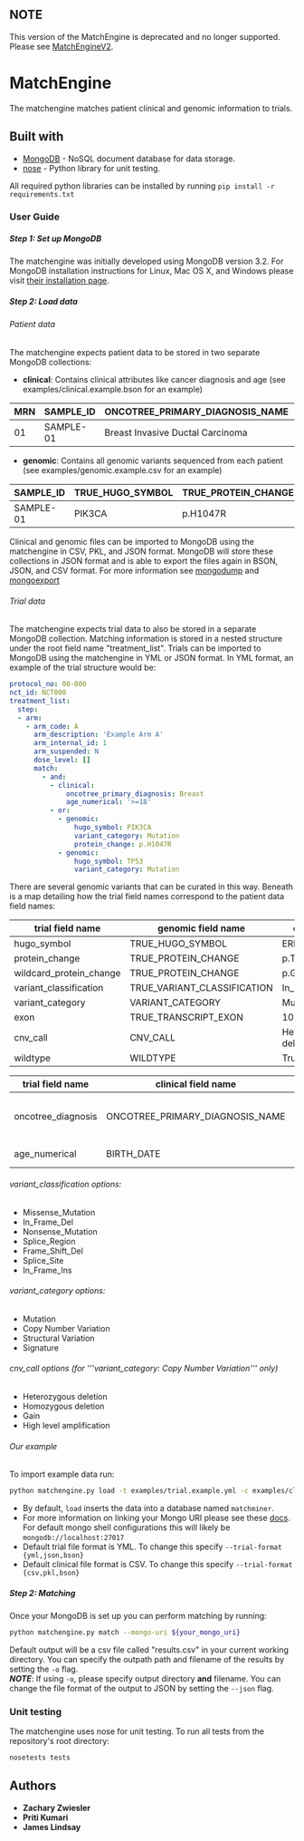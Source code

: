 ## NOTE
This version of the MatchEngine is deprecated and no longer supported. Please see [MatchEngineV2](https://github.com/dfci/matchengine-V2).

# MatchEngine
The matchengine matches patient clinical and genomic information to trials. 

## Built with
* [MongoDB](https://docs.mongodb.com/) - NoSQL document database for data storage.
* [nose](http://nose.readthedocs.io/en/latest/) - Python library for unit testing.

All required python libraries can be installed by running `pip install -r requirements.txt`

### User Guide
##### Step 1: Set up MongoDB
The matchengine was initially developed using MongoDB version 3.2. For MongoDB installation instructions
for Linux, Mac OS X, and Windows please visit [their installation page](https://docs.mongodb.com/manual/administration/install-community/).

##### Step 2: Load data

###### Patient data
The matchengine expects patient data to be stored in two separate MongoDB collections:
* **clinical**: Contains clinical attributes like cancer diagnosis and age (see examples/clinical.example.bson for an example)

| MRN | SAMPLE_ID | ONCOTREE_PRIMARY_DIAGNOSIS_NAME | BIRTH_DATE | VITAL_STATUS | GENDER |
| --- | --------- | ------------------------------- | ---------- | ------------ | ------ |
| 01  | SAMPLE-01 | Breast Invasive Ductal Carcinoma| 1900-01-01 | alive        | female |

* **genomic**: Contains all genomic variants sequenced from each patient (see examples/genomic.example.csv for an example)

| SAMPLE_ID | TRUE_HUGO_SYMBOL | TRUE_PROTEIN_CHANGE | TRUE_VARIANT_CLASSIFICATION | VARIANT_CATEGORY | CNV_CALL | TRUE_TRANSCRIPT_EXON | WILDTYPE |
| --------- | ---------------- | ------------------- | --------------------------- | ---------------- | -------- | -------------------- | -------- |
| SAMPLE-01 | PIK3CA           | p.H1047R            | Missense_Mutation           | MUTATION         |          | 8                    | false    |

Clinical and genomic files can be imported to MongoDB using the matchengine in CSV, PKL, and JSON format.
MongoDB will store these collections in JSON format and is able to export the files again
in BSON, JSON, and CSV format. For more information see 
[mongodump](https://docs.mongodb.com/manual/reference/program/mongodump/) and
[mongoexport](https://docs.mongodb.com/manual/reference/program/mongoexport/)

###### Trial data
The matchengine expects trial data to also be stored in a separate MongoDB collection. Matching
information is stored in a nested structure under the root field name "treatment_list".
Trials can be imported to MongoDB using the matchengine in YML or JSON format. In YML format,
an example of the trial structure would be:
```yaml
protocol_no: 00-000
nct_id: NCT000
treatment_list:
  step:
  - arm:
    - arm_code: A
      arm_description: 'Example Arm A'
      arm_internal_id: 1
      arm_suspended: N
      dose_level: []
      match:
        - and:
          - clinical:
              oncotree_primary_diagnosis: Breast
              age_numerical: '>=18'
          - or:
            - genomic:
                hugo_symbol: PIK3CA
                variant_category: Mutation
                protein_change: p.H1047R
            - genomic:
                hugo_symbol: TP53
                variant_category: Mutation

```

There are several genomic variants that can be curated in this way. Beneath is a map
detailing how the trial field names correspond to the patient data field names:

| trial field name        | genomic field name               | example               |
| ----------------------- | -------------------------------- | --------------------- |
| hugo_symbol             | TRUE_HUGO_SYMBOL                 | ERBB2                 |
| protein_change          | TRUE_PROTEIN_CHANGE              | p.T790M               |
| wildcard_protein_change | TRUE_PROTEIN_CHANGE              | p.G719                |
| variant_classification  | TRUE_VARIANT_CLASSIFICATION 	 | In_Frame_Del          |
| variant_category 		  | VARIANT_CATEGORY 				 | Mutation              |
| exon 					  | TRUE_TRANSCRIPT_EXON 			 | 10                    |
| cnv_call 				  | CNV_CALL 						 | Heterozygous deletion |
| wildtype 				  | WILDTYPE 						 | True or False         |

| trial field name        | clinical field name              | example               |
| ----------------------- | -------------------------------- | --------------------- |
| oncotree_diagnosis      | ONCOTREE_PRIMARY_DIAGNOSIS_NAME  | Breast Invasive Ductal Carcinoma |
| age_numerical			  | BIRTH_DATE                       | 1900-01-01            | 

###### variant_classification options:
- Missense_Mutation
- In_Frame_Del
- Nonsense_Mutation
- Splice_Region
- Frame_Shift_Del
- Splice_Site
- In_Frame_Ins

###### variant_category options:
- Mutation
- Copy Number Variation
- Structural Variation
- Signature

###### cnv_call options (for '''variant_category: Copy Number Variation''' only)
- Heterozygous deletion
- Homozygous deletion
- Gain
- High level amplification

###### Our example
To import example data run:
```bash
python matchengine.py load -t examples/trial.example.yml -c examples/clinical.example.csv -g examples/genomic.example.csv --mongo-uri ${your_mongo_uri}
```

* By default, `load` inserts the data into a database named `matchminer`.
* For more information on linking your Mongo URI please see these [docs](https://docs.mongodb.com/manual/reference/connection-string/).
  For default mongo shell configurations this will likely be `mongodb://localhost:27017`
* Default trial file format is YML. To change this specify `--trial-format {yml,json,bson}`
* Default clinical file format is CSV. To change this specify `--trial-format {csv,pkl,bson}`

    
##### Step 2: Matching
Once your MongoDB is set up you can perform matching by running:
```bash
python matchengine.py match --mongo-uri ${your_mongo_uri}
```

Default output will be a csv file called "results.csv" in your current working directory.
You can specify the outpath path and filename of the results by setting the `-o` flag. <br>
***NOTE***: If using `-o`, please specify output directory **and** filename. 
You can change the file format of the output to JSON by setting the `--json` flag.

### Unit testing
The matchengine uses nose for unit testing. To run all tests from the repository's
root directory:
```bash
nosetests tests
```

## Authors
* **Zachary Zwiesler**
* **Priti Kumari**
* **James Lindsay**
